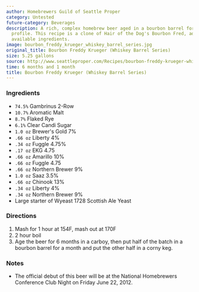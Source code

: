 ```yaml
---
author: Homebrewers Guild of Seattle Proper
category: Untested
future-category: Beverages
description: A rich, complex homebrew beer aged in a bourbon barrel for a unique flavor
  profile. This recipe is a clone of Hair of the Dog's Bourbon Fred, adjusted for
  available ingredients.
image: bourbon_freddy_krueger_whiskey_barrel_series.jpg
original_title: Bourbon Freddy Krueger (Whiskey Barrel Series)
size: 5.25 gallons
source: http://www.seattleproper.com/Recipes/bourbon-freddy-krueger-whiskey-barrel-series/bourbonfreddykruegersm.jpg?attredirects=0
time: 6 months and 1 month
title: Bourbon Freddy Krueger (Whiskey Barrel Series)
---
```


### Ingredients

* `74.5%` Gambrinus 2-Row
* `10.7%` Aromatic Malt
* `8.7%` Flaked Rye
* `6.1%` Clear Candi Sugar
* `1.0 oz` Brewer's Gold 7%
* `.66 oz` Liberty 4%
* `.34 oz` Fuggle 4.75%
* `.17 oz` EKG 4.75
* `.66 oz` Amarillo 10%
* `.66 oz` Fuggle 4.75
* `.66 oz` Northern Brewer 9%
* `1.0 oz` Saaz 3.5%
* `.66 oz` Chinook 13%
* `.34 oz` Liberty 4%
* `.34 oz` Northern Brewer 9%
* Large starter of Wyeast 1728 Scottish Ale Yeast

### Directions

1. Mash for 1 hour at 154F, mash out at 170F
2. 2 hour boil
3. Age the beer for 6 months in a carboy, then put half of the batch in a bourbon barrel for a month and put the other half in a corny keg.

### Notes

- The official debut of this beer will be at the National Homebrewers Conference Club Night on Friday June 22, 2012.